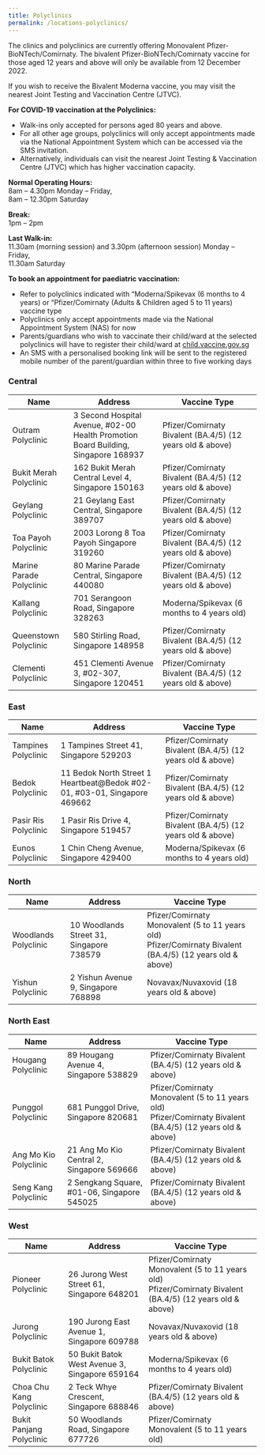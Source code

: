 ```yaml
---
title: Polyclinics
permalink: /locations-polyclinics/
---
```

The clinics and polyclinics are currently offering Monovalent Pfizer-BioNTech/Comirnaty. The bivalent Pfizer-BioNTech/Comirnaty vaccine for those aged 12 years and above will only be available from 12 December 2022.

If you wish to receive the Bivalent Moderna vaccine, you may visit the nearest Joint Testing and Vaccination Centre (JTVC).

**For COVID-19 vaccination at the Polyclinics:**

*   Walk-ins only accepted for persons aged 80 years and above.
*   For all other age groups, polyclinics will only accept appointments made via the National Appointment System which can be accessed via the SMS invitation.
*   Alternatively, individuals can visit the nearest Joint Testing & Vaccination Centre (JTVC) which has higher vaccination capacity.

**Normal Operating Hours:**  
8am – 4.30pm Monday – Friday,  
8am – 12.30pm Saturday

**Break:**  
1pm – 2pm

**Last Walk-in:**  
11.30am (morning session) and 3.30pm (afternoon session) Monday – Friday,  
11.30am Saturday

**To book an appointment for paediatric vaccination:**<br>
* Refer to polyclinics indicated with “Moderna/Spikevax (6 months to 4 years) or “Pfizer/Comirnaty (Adults & Children aged 5 to 11 years) vaccine type<br>
* Polyclinics only accept appointments made via the National Appointment System (NAS) for now<br>
* Parents/guardians who wish to vaccinate their child/ward at the selected polyclinics will have to register their child/ward at [child.vaccine.gov.sg](https://child.vaccine.gov.sg/) <br>
* An SMS with a personalised booking link will be sent to the registered mobile number of the parent/guardian within three to five working days <br>




###  **Central**
<table>
  <thead>
    <tr>
      <th>Name</th>
      <th>Address</th>
			<th>Vaccine Type</th>
    </tr>
  </thead>
  <tbody>
    <tr>
      <td>Outram Polyclinic</td>
      <td> 3 Second Hospital Avenue, #02-00 Health Promotion Board Building,
        Singapore 168937</td>
			<td>Pfizer/Comirnaty Bivalent (BA.4/5) (12 years old & above)</td>
    </tr>	
    <tr>
      <td>Bukit Merah Polyclinic</td>
      <td>162 Bukit Merah Central Level 4, Singapore 150163</td>
			<td> Pfizer/Comirnaty Bivalent (BA.4/5) (12 years old & above)</td>
    </tr>		
    <tr>
      <td>Geylang Polyclinic</td>
      <td>21 Geylang East Central, Singapore 389707</td>
			<td> Pfizer/Comirnaty Bivalent (BA.4/5) (12 years old & above)</td>
    </tr>		
    <tr>
      <td>Toa Payoh Polyclinic</td>
      <td>2003 Lorong 8 Toa Payoh Singapore 319260</td>
			<td> Pfizer/Comirnaty Bivalent (BA.4/5) (12 years old & above)</td>
    </tr>
    <tr>
      <td>Marine Parade Polyclinic</td>
      <td>80 Marine Parade Central, Singapore 440080</td>
			<td> Pfizer/Comirnaty Bivalent (BA.4/5) (12 years old & above)</td>
    </tr>
		<tr>
      <td>Kallang Polyclinic</td>
      <td>701 Serangoon Road, Singapore 328263</td>
			<td> Moderna/Spikevax (6 months to 4 years old)</td>
    </tr> 
		<tr>
      <td>Queenstown Polyclinic</td>
      <td>580 Stirling Road, Singapore 148958</td>
			<td> Pfizer/Comirnaty Bivalent (BA.4/5) (12 years old & above)</td>
    </tr>
		<tr>
      <td>Clementi Polyclinic</td>
      <td>451 Clementi Avenue 3, #02-307, Singapore 120451</td>
			<td> Pfizer/Comirnaty Bivalent (BA.4/5) (12 years old & above)</td>
    </tr>   
  </tbody>
</table>


### **East**
<table>
  <thead>
    <tr>
      <th>Name</th>
      <th>Address</th>
			<th>Vaccine Type</th>
    </tr>
  </thead>
  <tbody>
    <tr>
      <td>Tampines Polyclinic</td>
      <td>1 Tampines Street 41, Singapore 529203</td>
			<td> Pfizer/Comirnaty Bivalent (BA.4/5) (12 years old & above)</td>
    </tr>	 
    <tr>
      <td>Bedok Polyclinic</td>
      <td>11 Bedok North Street 1 Heartbeat@Bedok #02-01, #03-01, Singapore 469662</td>
			<td> Pfizer/Comirnaty Bivalent (BA.4/5) (12 years old & above)</td>
    </tr>		
    <tr>
      <td>Pasir Ris Polyclinic</td>
      <td>1 Pasir Ris Drive 4, Singapore 519457</td>
			<td> Pfizer/Comirnaty Bivalent (BA.4/5) (12 years old & above)</td>
    </tr>
		<tr>
      <td>Eunos Polyclinic</td>
      <td>1 Chin Cheng Avenue, Singapore 429400</td>
			<td>Moderna/Spikevax (6 months to 4 years old)</td>
    </tr>
  </tbody>
</table>

### **North**
<table>
  <thead>
    <tr>
      <th>Name</th>
      <th>Address</th>
			<th>Vaccine Type</th>
    </tr>
  </thead>
  <tbody>
    <tr>
      <td>Woodlands Polyclinic</td>
      <td>10 Woodlands Street 31, Singapore 738579</td>
			<td> Pfizer/Comirnaty Monovalent (5 to 11 years old) <br> Pfizer/Comirnaty Bivalent (BA.4/5) (12 years
old & above)</td>
    </tr>
    <tr>
      <td>Yishun Polyclinic</td>
      <td>2 Yishun Avenue 9, Singapore 768898</td>
			<td> Novavax/Nuvaxovid (18 years old & above)</td>
    </tr>
  </tbody>
</table>

### **North East**
<table>
  <thead>
    <tr>
      <th>Name</th>
      <th>Address</th>
			<th>Vaccine Type</th>
    </tr>
  </thead>
  <tbody>
    <tr>
      <td>Hougang Polyclinic</td>
      <td>89 Hougang Avenue 4, Singapore 538829</td>
			<td> Pfizer/Comirnaty Bivalent (BA.4/5) (12 years old & above)</td>
    </tr>		
    <tr>
      <td>Punggol Polyclinic</td>
      <td>681 Punggol Drive, Singapore 820681</td>
			<td> Pfizer/Comirnaty Monovalent (5 to 11 years old) <br> Pfizer/Comirnaty Bivalent (BA.4/5) (12
years old & above)</td>
			 </tr>		
    <tr>
      <td>Ang Mo Kio Polyclinic</td>
      <td>21 Ang Mo Kio Central 2, Singapore 569666</td>
			<td> Pfizer/Comirnaty Bivalent (BA.4/5) (12 years old & above)</td>
    </tr>
		 <tr>
      <td>Seng Kang Polyclinic</td>
      <td>2 Sengkang Square, #01-06, Singapore 545025</td>
			<td> Pfizer/Comirnaty Bivalent (BA.4/5) (12 years old & above)</td>
    </tr> 
  </tbody>
</table>

### **West**
<table>
  <thead>
    <tr>
      <th>Name</th>
      <th>Address</th>
			<th>Vaccine Type</th>
    </tr>
  </thead>
  <tbody>
    <tr>
      <td>Pioneer Polyclinic</td>
      <td>26 Jurong West Street 61, Singapore 648201</td>
			<td> Pfizer/Comirnaty Monovalent (5 to 11 years old) <br>Pfizer/Comirnaty Bivalent (BA.4/5) (12
years old & above)</td>
    </tr>	
    <tr>
      <td>Jurong Polyclinic</td>
      <td>190 Jurong East Avenue 1, Singapore 609788</td>
			<td> Novavax/Nuvaxovid (18 years old & above)</td>
    </tr>	
    <tr>
      <td>Bukit Batok Polyclinic</td>
      <td>50 Bukit Batok West Avenue 3, Singapore 659164</td>
			<td>Moderna/Spikevax
(6 months to 4 years old)</td>
    </tr>		
    <tr>
      <td>Choa Chu Kang Polyclinic</td>
      <td>2 Teck Whye Crescent, Singapore 688846</td>
			<td> Pfizer/Comirnaty Bivalent (BA.4/5) (12 years old & above)</td>
    </tr>
		<tr>
      <td>Bukit Panjang Polyclinic</td>
      <td>50 Woodlands Road, Singapore 677726</td>
			<td>Pfizer/Comirnaty Monovalent
(5 to 11 years old)</td>
    </tr> 
  </tbody>
</table>